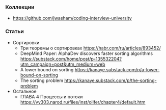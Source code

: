 ### Коллекции

- https://github.com/jwasham/coding-interview-university

### Статьи

- Сортировки
    - Три теоремы о сортировках https://habr.com/ru/articles/893452/
    - DeepMind Paper: AlphaDev discovers faster sorting algorithms https://substack.com/home/post/p-135532204?utm_campaign=post&utm_medium=web
    - A lower bound on sorting https://kanaye.substack.com/p/a-lower-bound-on-sorting
    - The sorting problem https://kanaye.substack.com/p/the-sorting-problem
- Остальное
    - ГЛАВА 4 Процессы и потоки https://vv303.narod.ru/files/inst/olifer/chapter4/default.htm